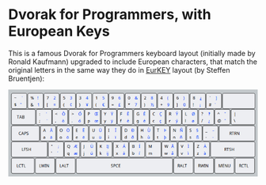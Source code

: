 **Dvorak for Programmers, with European Keys**
==============================================

This is a famous Dvorak for Programmers keyboard layout (initially made by Ronald Kaufmann) upgraded to include European characters, that match the original letters in the same way they do in [EurKEY](https://eurkey.steffen.bruentjen.eu) layout (by Steffen Bruentjen):

![Dvorak for Programmers with European Keys](preview.png)
